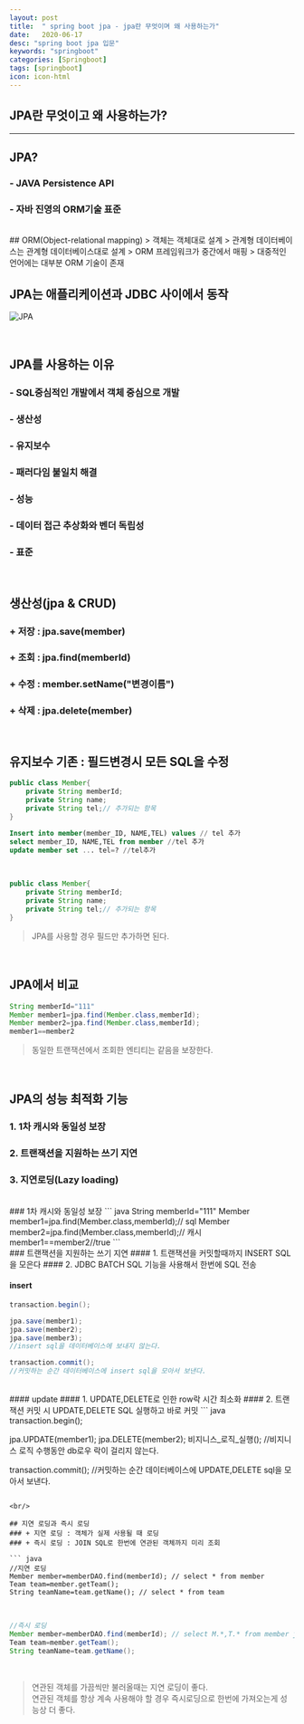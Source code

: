 ```yaml
---
layout: post
title:  " spring boot jpa - jpa란 무엇이며 왜 사용하는가"
date:   2020-06-17
desc: "spring boot jpa 입문"
keywords: "springboot"
categories: [Springboot]
tags: [springboot]
icon: icon-html
---
```


JPA란 무엇이고 왜 사용하는가?
-----

<hr/>

## JPA?
### - JAVA Persistence API
### - 자바 진영의 ORM기술 표준

<br/>
## ORM(Object-relational mapping)
> 객체는 객체대로 설계  
> 관계형 데이터베이스는 관계형 데이터베이스대로 설계  
> ORM 프레임워크가 중간에서 매핑  
> 대중적인 언어에는 대부분 ORM 기술이 존재  

<br/>

## JPA는 애플리케이션과 JDBC 사이에서 동작
![JPA](https://user-images.githubusercontent.com/37110261/84868933-58e38c00-b0b8-11ea-87e4-42dcd6a67ecb.PNG)

<br/>

## JPA를 사용하는 이유
### - SQL중심적인 개발에서 객체 중심으로 개발
### - 생산성
### - 유지보수
### - 패러다임 불일치 해결
### - 성능
### - 데이터 접근 추상화와 벤더 독립성
### - 표준

<br/>

## 생산성(jpa & CRUD)
### + 저장 : jpa.save(member)
### + 조회 : jpa.find(memberId)
### + 수정 : member.setName("변경이름")
### + 삭제 : jpa.delete(member)

<br/>

## 유지보수 기존 : 필드변경시 모든 SQL을 수정

``` java
public class Member{
    private String memberId;
    private String name;
    private String tel;// 추가되는 항목
}
```
``` sql
Insert into member(member_ID, NAME,TEL) values // tel 추가
select member_ID, NAME,TEL from member //tel 추가
update member set ... tel=? //tel추가
```
<br/>

``` java
public class Member{
    private String memberId;
    private String name;
    private String tel;// 추가되는 항목
}
```
> JPA를 사용할 경우 필드만 추가하면 된다.

<br/>

## JPA에서 비교
``` java
String memberId="111"
Member member1=jpa.find(Member.class,memberId);
Member member2=jpa.find(Member.class,memberId);
member1==member2
```
> 동일한 트랜잭션에서 조회한 엔티티는 같음을 보장한다.

<br/>

## JPA의 성능 최적화 기능
### 1. 1차 캐시와 동일성 보장
### 2. 트랜잭션을 지원하는 쓰기 지연
### 3. 지연로딩(Lazy loading)

<br/>
### 1차 캐시와 동일성 보장
``` java
String memberId="111"
Member member1=jpa.find(Member.class,memberId);// sql
Member member2=jpa.find(Member.class,memberId);// 캐시
member1==member2//true
```
<br/>
### 트랜잭션을 지원하는 쓰기 지연
#### 1. 트랜잭션을 커밋할때까지 INSERT SQL을 모은다
#### 2. JDBC BATCH SQL 기능을 사용해서 한번에 SQL 전송

#### insert
``` java
transaction.begin();

jpa.save(member1);
jpa.save(member2);
jpa.save(member3);
//insert sql을 데이터베이스에 보내지 않는다.

transaction.commit();
//커밋하는 순간 데이터베이스에 insert sql을 모아서 보낸다.
```

<br/>
#### update
#### 1. UPDATE,DELETE로 인한 row락 시간 최소화
#### 2. 트랜잭션 커밋 시 UPDATE,DELETE SQL 실행하고 바로 커밋
``` java
transaction.begin();

jpa.UPDATE(member1);
jpa.DELETE(member2);
비지니스_로직_실행();
//비지니스 로직 수행동안 db로우 락이 걸리지 않는다.

transaction.commit();
//커밋하는 순간 데이터베이스에 UPDATE,DELETE sql을 모아서 보낸다.
```

<br/>

## 지연 로딩과 즉시 로딩
### + 지연 로딩 : 객체가 실제 사용될 때 로딩
### + 즉시 로딩 : JOIN SQL로 한번에 연관된 객체까지 미리 조회

``` java
//지연 로딩
Member member=memberDAO.find(memberId); // select * from member
Team team=member.getTeam();
String teamName=team.getName(); // select * from team
```

<br/>

``` java
//즉시 로딩
Member member=memberDAO.find(memberId); // select M.*,T.* from member join team ... 
Team team=member.getTeam();
String teamName=team.getName(); 
```
<br/>

> 연관된 객체를 가끔씩만 불러올때는 지연 로딩이 좋다.  
> 연관된 객체를 항상 계속 사용해야 할 경우 즉시로딩으로 한번에 가져오는게 성능상 더 좋다.